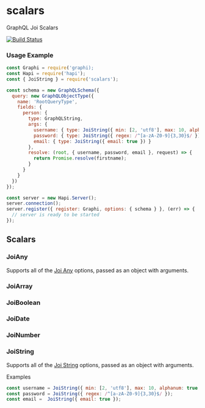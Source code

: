 # scalars
GraphQL Joi Scalars

[![Build Status](https://secure.travis-ci.org/geek/scalars.svg)](http://travis-ci.org/geek/scalars)

### Usage Example

```javascript
const Graphi = require('graphi);
const Hapi = require('hapi');
const { JoiString } = require('scalars');

const schema = new GraphQLSchema({
  query: new GraphQLObjectType({
    name: 'RootQueryType',
    fields: {
      person: {
        type: GraphQLString,
        args: {
          username: { type: JoiString({ min: [2, 'utf8'], max: 10, alphanum: true, required: true }) },
          password: { type: JoiString({ regex: /^[a-zA-Z0-9]{3,30}$/ }) },
          email: { type: JoiString({ email: true }) }
        },
        resolve: (root, { username, password, email }, request) => {
          return Promise.resolve(firstname);
        }
      }
    }
  })
});

const server = new Hapi.Server();
server.connection();
server.register({ register: Graphi, options: { schema } }, (err) => {
  // server is ready to be started
});
```


## Scalars

### JoiAny

Supports all of the [Joi Any](https://github.com/hapijs/joi/blob/v10.6.0/API.md#any) options, passed as an object with arguments.


### JoiArray

### JoiBoolean

### JoiDate

### JoiNumber

### JoiString

Supports all of the [Joi String](https://github.com/hapijs/joi/blob/v10.6.0/API.md#string---inherits-from-any) options, passed as an object with arguments.

Examples
```js
const username = JoiString({ min: [2, 'utf8'], max: 10, alphanum: true, required: true });
const password = JoiString({ regex: /^[a-zA-Z0-9]{3,30}$/ });
const email =  JoiString({ email: true });
```
